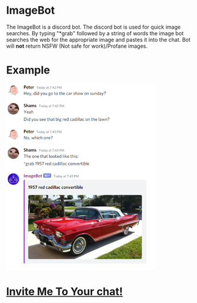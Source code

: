 # ImageBot

The ImageBot is a discord bot. The discord bot is used for quick image searches. 
By typing "*grab" followed by a string of words the image bot searches the web for the appropriate image and pastes it into the chat.
Bot will <b>not</b> return NSFW (Not safe for work)/Profane images.

# Example 

<img src="https://raw.githubusercontent.com/ShamsAnsari/ImageBot/master/res/Example_car2.PNG" alt="Cady example" width="400"/>

# [Invite Me To Your chat!](https://discord.com/api/oauth2/authorize?client_id=845463498384343051&permissions=3678404177&scope=bot)

